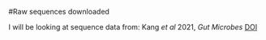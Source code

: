 #Raw sequences downloaded

I will be looking at sequence data from:
Kang *et al* 2021, *Gut Microbes*
 [DOI](https://doi.org/10.1080/19490976.2021.1900995) 
